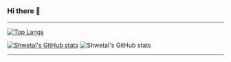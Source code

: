 ### Hi there 👋
---

[![Top Langs](https://github-readme-stats.vercel.app/api/top-langs/?username=shwetal777)](https://github.com/shwetal777/github-readme-stats)


[![Shwetal's GitHub stats](https://github-readme-stats.vercel.app/api?username=shwetal777)](https://github.com/shwetal777/github-readme-stats)
![Shwetal's GitHub stats](https://github-readme-stats.vercel.app/api?username=ashwetal777&show_icons=true&theme=radical)

---
<!--
**shwetal777/shwetal777** is a ✨ _special_ ✨ repository because its `README.md` (this file) appears on your GitHub profile.

Here are some ideas to get you started:

- 🔭 I’m currently working on ...
- 🌱 I’m currently learning ...
- 👯 I’m looking to collaborate on ...
- 🤔 I’m looking for help with ...
- 💬 Ask me about ...
- 📫 How to reach me: ...
- 😄 Pronouns: ...
- ⚡ Fun fact: ...
-->
